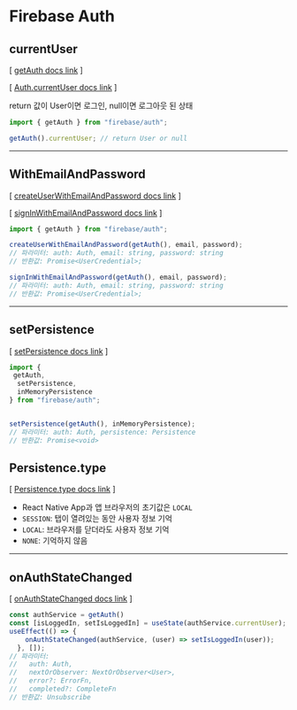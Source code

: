 # Firebase Auth

## currentUser

[ [getAuth docs link](https://firebase.google.com/docs/reference/js/auth?authuser=0#getauth) ]

[ [Auth.currentUser docs link](https://firebase.google.com/docs/reference/js/auth.auth?authuser=0#authcurrentuser) ]

return 값이 User이면 로그인, null이면 로그아웃 된 상태

```jsx
import { getAuth } from "firebase/auth";

getAuth().currentUser; // return User or null
```

---

## WithEmailAndPassword

[ [createUserWithEmailAndPassword docs link](https://firebase.google.com/docs/reference/js/auth.md?authuser=0#createuserwithemailandpassword) ]

[ [signInWithEmailAndPassword docs link](https://firebase.google.com/docs/reference/js/auth.md?authuser=0#signinwithemailandpassword) ]

```jsx
import { getAuth } from "firebase/auth";

createUserWithEmailAndPassword(getAuth(), email, password);
// 파라미터: auth: Auth, email: string, password: string
// 반환값: Promise<UserCredential>;

signInWithEmailAndPassword(getAuth(), email, password);
// 파라미터: auth: Auth, email: string, password: string
// 반환값: Promise<UserCredential>;
```

---

## setPersistence

[ [setPersistence docs link](https://firebase.google.com/docs/reference/js/auth.md?authuser=0#setpersistence) ]

```jsx
import {
 getAuth,
  setPersistence,
  inMemoryPersistence
} from "firebase/auth";


setPersistence(getAuth(), inMemoryPersistence);
// 파라미터: auth: Auth, persistence: Persistence
// 반환값: Promise<void>
```

## Persistence.type

[ [Persistence.type docs link](https://firebase.google.com/docs/reference/js/auth.persistence.md?authuser=0#properties) ]

- React Native App과 앱 브라우저의 초기값은 `LOCAL`
- `SESSION`: 탭이 열려있는 동안 사용자 정보 기억
- `LOCAL`: 브라우저를 닫더라도 사용자 정보 기억
- `NONE`: 기억하지 않음

---

## onAuthStateChanged

[ [onAuthStateChanged docs link](https://firebase.google.com/docs/reference/js/auth.md?authuser=0#onauthstatechanged) ]

```jsx
const authService = getAuth()
const [isLoggedIn, setIsLoggedIn] = useState(authService.currentUser);
useEffect(() => {
    onAuthStateChanged(authService, (user) => setIsLoggedIn(user));
  }, []);
// 파라미터:
//   auth: Auth,
//   nextOrObserver: NextOrObserver<User>,
//   error?: ErrorFn,
//   completed?: CompleteFn
// 반환값: Unsubscribe
```
